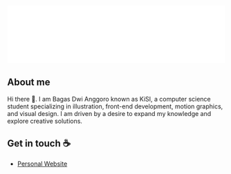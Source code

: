 <!--
                
| . _.| _ |_  _ 
|(|_)||(_||_)_) 
                
-->               
<img src="helloworld.svg"> </img>

## About me

Hi there 👋. I am Bagas Dwi Anggoro known as KiSI, a computer science student specializing in illustration, front-end development, motion graphics, and visual design. I am driven by a desire to expand my knowledge and explore creative solutions.

## Get in touch :coffee:

- [Personal Website](https://kisi.is-a.dev)
